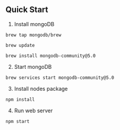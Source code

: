 


## Quick Start
1. Install mongoDB
```
brew tap mongodb/brew

brew update

brew install mongodb-community@5.0
```

2. Start mongoDB
```
brew services start mongodb-community@5.0
```

3. Install nodes package
```
npm install
```

4. Run web server
```
npm start 
```
